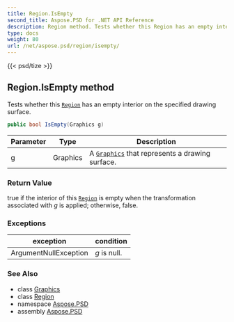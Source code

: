 ```yaml
---
title: Region.IsEmpty
second_title: Aspose.PSD for .NET API Reference
description: Region method. Tests whether this Region has an empty interior on the specified drawing surface
type: docs
weight: 80
url: /net/aspose.psd/region/isempty/
---
```

{{< psd/tize >}}
## Region.IsEmpty method

Tests whether this [`Region`](../) has an empty interior on the specified drawing surface.

```csharp
public bool IsEmpty(Graphics g)
```

| Parameter | Type | Description |
| --- | --- | --- |
| g | Graphics | A [`Graphics`](../../graphics/) that represents a drawing surface. |

### Return Value

true if the interior of this [`Region`](../) is empty when the transformation associated with *g* is applied; otherwise, false.

### Exceptions

| exception | condition |
| --- | --- |
| ArgumentNullException | *g* is null. |

### See Also

* class [Graphics](../../graphics/)
* class [Region](../)
* namespace [Aspose.PSD](../../region/)
* assembly [Aspose.PSD](../../../)


